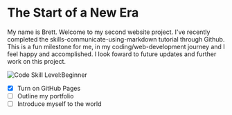 # The Start of a New Era 

<p> My name is Brett. Welcome to my second website project. I've recently completed the skills-communicate-using-markdown tutorial through Github.
This is a fun milestone for me, in my coding/web-development journey and I feel happy and accomplished.
I look foward to future updates and further work on this project.</p>

![Code Skill Level:Beginner](https://github.com/user-attachments/assets/f72f6b23-e483-4414-beeb-3a9b83446a89)

- [x] Turn on GitHub Pages
- [ ] Outline my portfolio
- [ ] Introduce myself to the world
